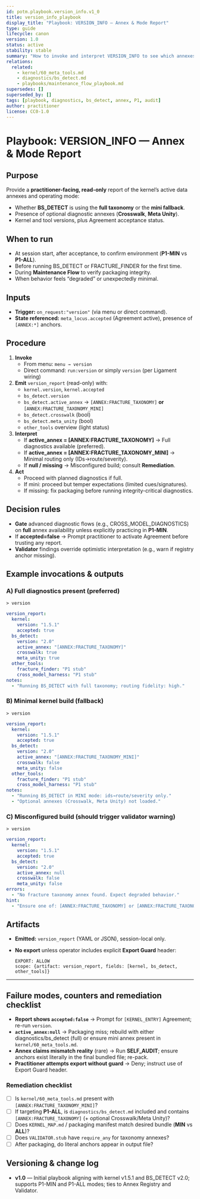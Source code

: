 ```yaml
---
id: potm.playbook.version_info.v1_0
title: version_info_playbook
display_title: "Playbook: VERSION_INFO — Annex & Mode Report"
type: guide
lifecycle: canon
version: 1.0
status: active
stability: stable
summary: "How to invoke and interpret VERSION_INFO to see which annexes (full vs mini) are active, with validator tie-ins and test hooks."
relations:
  related:
    - kernel/60_meta_tools.md
    - diagnostics/bs_detect.md
    - playbooks/maintenance_flow_playbook.md
supersedes: []
superseded_by: []
tags: [playbook, diagnostics, bs_detect, annex, P1, audit]
author: practitioner
license: CC0-1.0
---
```


# Playbook: VERSION_INFO — Annex & Mode Report

## Purpose
Provide a **practitioner-facing, read-only** report of the kernel’s active data annexes and operating mode:
- Whether **BS_DETECT** is using the **full taxonomy** or the **mini fallback**.
- Presence of optional diagnostic annexes (**Crosswalk**, **Meta Unity**).
- Kernel and tool versions, plus Agreement acceptance status.

## When to run
- At session start, after acceptance, to confirm environment (**P1-MIN** vs **P1-ALL**).
- Before running BS_DETECT or FRACTURE_FINDER for the first time.
- During **Maintenance Flow** to verify packaging integrity.
- When behavior feels “degraded” or unexpectedly minimal.

## Inputs
- **Trigger:** `on_request:"version"` (via menu or direct command).
- **State referenced:** `meta_locus.accepted` (Agreement active), presence of `[ANNEX:*]` anchors.

## Procedure
1. **Invoke**
   - From menu: `menu → version`
   - Direct command: `run:version` or simply `version` (per Ligament wiring)
2. **Emit** `version_report` (read-only) with:
   - `kernel.version`, `kernel.accepted`
   - `bs_detect.version`
   - `bs_detect.active_annex` → `[ANNEX:FRACTURE_TAXONOMY]` **or** `[ANNEX:FRACTURE_TAXONOMY_MINI]`
   - `bs_detect.crosswalk` (bool)
   - `bs_detect.meta_unity` (bool)
   - `other_tools` overview (light status)
3. **Interpret**
   - If **active_annex = [ANNEX:FRACTURE_TAXONOMY]** → Full diagnostics available (preferred).
   - If **active_annex = [ANNEX:FRACTURE_TAXONOMY_MINI]** → Minimal routing only (IDs→route/severity).
   - If **null / missing** → Misconfigured build; consult **Remediation**.
4. **Act**
   - Proceed with planned diagnostics if full.
   - If mini: proceed but temper expectations (limited cues/signatures).
   - If missing: fix packaging before running integrity-critical diagnostics.

## Decision rules
- **Gate** advanced diagnostic flows (e.g., CROSS_MODEL_DIAGNOSTICS) on **full** annex availability unless explicitly practicing in **P1-MIN**.
- If **accepted=false** → Prompt practitioner to activate Agreement before trusting any report.
- **Validator** findings override optimistic interpretation (e.g., warn if registry anchor missing).

## Example invocations & outputs

### A) Full diagnostics present (preferred)
```text
> version
````

```yaml
version_report:
  kernel:
    version: "1.5.1"
    accepted: true
  bs_detect:
    version: "2.0"
    active_annex: "[ANNEX:FRACTURE_TAXONOMY]"
    crosswalk: true
    meta_unity: true
  other_tools:
    fracture_finder: "P1 stub"
    cross_model_harness: "P1 stub"
notes:
  - "Running BS_DETECT with full taxonomy; routing fidelity: high."
```

### B) Minimal kernel build (fallback)

```text
> version
```

```yaml
version_report:
  kernel:
    version: "1.5.1"
    accepted: true
  bs_detect:
    version: "2.0"
    active_annex: "[ANNEX:FRACTURE_TAXONOMY_MINI]"
    crosswalk: false
    meta_unity: false
  other_tools:
    fracture_finder: "P1 stub"
    cross_model_harness: "P1 stub"
notes:
  - "Running BS_DETECT in MINI mode: ids→route/severity only."
  - "Optional annexes (Crosswalk, Meta Unity) not loaded."
```

### C) Misconfigured build (should trigger validator warning)

```text
> version
```

```yaml
version_report:
  kernel:
    version: "1.5.1"
    accepted: true
  bs_detect:
    version: "2.0"
    active_annex: null
    crosswalk: false
    meta_unity: false
errors:
  - "No fracture taxonomy annex found. Expect degraded behavior."
hint:
  - "Ensure one of: [ANNEX:FRACTURE_TAXONOMY] or [ANNEX:FRACTURE_TAXONOMY_MINI]."
```

## Artifacts

* **Emitted:** `version_report` (YAML or JSON), session-local only.
* **No export** unless operator includes explicit **Export Guard** header:

  ```
  EXPORT: ALLOW
  scope: {artifact: version_report, fields: [kernel, bs_detect, other_tools]}
  ```

---

## Failure modes, counters and remediation checklist

* **Report shows `accepted:false`** → Prompt for `[KERNEL_ENTRY]` Agreement; re-run `version`.
* **`active_annex:null`** → Packaging miss; rebuild with either diagnostics/bs\_detect (full) or ensure mini annex present in `kernel/60_meta_tools.md`.
* **Annex claims mismatch reality** (rare) → Run **SELF\_AUDIT**; ensure anchors exist literally in the final bundled file; re-pack.
* **Practitioner attempts export without guard** → Deny; instruct use of Export Guard header.

### Remediation checklist

* [ ] Is `kernel/60_meta_tools.md` present with `[ANNEX:FRACTURE_TAXONOMY_MINI]`?
* [ ] If targeting **P1-ALL**, is `diagnostics/bs_detect.md` included and contains `[ANNEX:FRACTURE_TAXONOMY]` (+ optional Crosswalk/Meta Unity)?
* [ ] Does `KERNEL_MAP.md` / packaging manifest match desired bundle (**MIN** vs **ALL**)?
* [ ] Does `VALIDATOR.stub` have `require_any` for taxonomy annexes?
* [ ] After packaging, do literal anchors appear in output file?

## Versioning & change log

* **v1.0** — Initial playbook aligning with kernel v1.5.1 and BS_DETECT v2.0; supports P1-MIN and P1-ALL modes; ties to Annex Registry and Validator.

